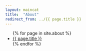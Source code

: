 ```yaml
---
layout: maincat
title:  "About"
redirect_from: ../{{ page.title }}
---
```


<style>
#{{ page.title }} {
display:none;
}
</style>

<ul>
{% for page in site.about %}
<li id="{{ page.title }}"><a href="https://gitnisyl.github.io/wysc/docs/{{ page.title }}/{{ page.url }}">{{ page.title }}</a></li>
{% endfor %}
</ul>